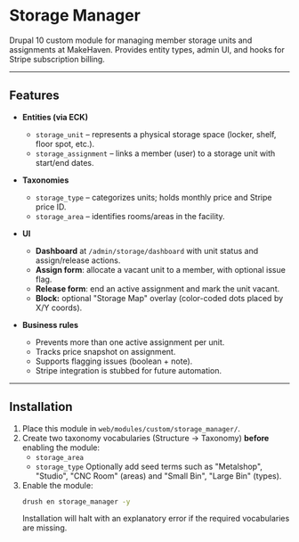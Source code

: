 # Storage Manager

Drupal 10 custom module for managing member storage units and assignments at MakeHaven.
Provides entity types, admin UI, and hooks for Stripe subscription billing.

---

## Features

- **Entities (via ECK)**
  - `storage_unit` – represents a physical storage space (locker, shelf, floor spot, etc.).
  - `storage_assignment` – links a member (user) to a storage unit with start/end dates.

- **Taxonomies**
  - `storage_type` – categorizes units; holds monthly price and Stripe price ID.
  - `storage_area` – identifies rooms/areas in the facility.

- **UI**
  - **Dashboard** at `/admin/storage/dashboard` with unit status and assign/release actions.
  - **Assign form**: allocate a vacant unit to a member, with optional issue flag.
  - **Release form**: end an active assignment and mark the unit vacant.
  - **Block:** optional "Storage Map" overlay (color-coded dots placed by X/Y coords).

- **Business rules**
  - Prevents more than one active assignment per unit.
  - Tracks price snapshot on assignment.
  - Supports flagging issues (boolean + note).
  - Stripe integration is stubbed for future automation.

---

## Installation

1. Place this module in `web/modules/custom/storage_manager/`.
2. Create two taxonomy vocabularies (Structure → Taxonomy) **before** enabling the module:
   - `storage_area`
   - `storage_type`
   Optionally add seed terms such as "Metalshop", "Studio", "CNC Room" (areas) and "Small Bin", "Large Bin" (types).
3. Enable the module:
   ```bash
   drush en storage_manager -y
   ```
   Installation will halt with an explanatory error if the required vocabularies are missing.
